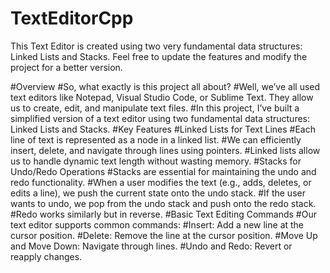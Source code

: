 # TextEditorCpp
This Text Editor is created using two very fundamental data structures: Linked Lists and Stacks. Feel free to update the features and modify the project for a better version.

#Overview
#So, what exactly is this project all about?
#Well, we’ve all used text editors like Notepad, Visual Studio Code, or Sublime Text. They allow us to create, edit, and manipulate text files.
#In this project, I’ve built a simplified version of a text editor using two fundamental data structures: Linked Lists and Stacks.
#Key Features
#Linked Lists for Text Lines
#Each line of text is represented as a node in a linked list.
#We can efficiently insert, delete, and navigate through lines using pointers.
#Linked lists allow us to handle dynamic text length without wasting memory.
#Stacks for Undo/Redo Operations
#Stacks are essential for maintaining the undo and redo functionality.
#When a user modifies the text (e.g., adds, deletes, or edits a line), we push the current state onto the undo stack.
#If the user wants to undo, we pop from the undo stack and push onto the redo stack.
#Redo works similarly but in reverse.
#Basic Text Editing Commands
#Our text editor supports common commands:
#Insert: Add a new line at the cursor position.
#Delete: Remove the line at the cursor position.
#Move Up and Move Down: Navigate through lines.
#Undo and Redo: Revert or reapply changes.
